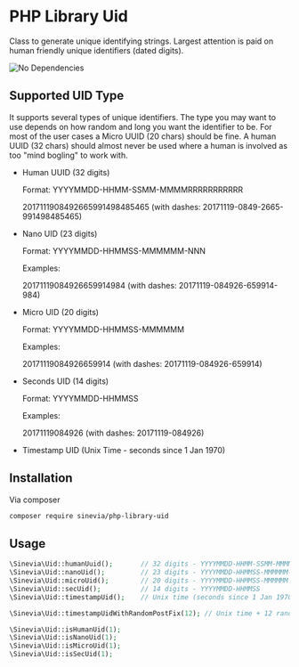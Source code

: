 # PHP Library Uid

Class to generate unique identifying strings. Largest attention is paid on human friendly unique identifiers (dated digits).

![No Dependencies](https://img.shields.io/badge/no-dependencies-success.svg)


## Supported UID Type ##

It supports several types of unique identifiers. The type you may want to use depends on how random and long you want the identifier to be. For most of the user cases a Micro UUID (20 chars) should be fine. A human UUID (32 chars) should almost never be used where a human is involved as too "mind bogling" to work with.

- Human UUID (32 digits)

  Format: YYYYMMDD-HHMM-SSMM-MMMMRRRRRRRRRRR
  
  2017111908492665991498485465 (with dashes: 20171119-0849-2665-991498485465)
  
- Nano UID (23 digits)

  Format: YYYYMMDD-HHMMSS-MMMMMM-NNN
  
  Examples:
  
  20171119084926659914984 (with dashes: 20171119-084926-659914-984)
  
- Micro UID (20 digits)

  Format: YYYYMMDD-HHMMSS-MMMMMM
  
  Examples:
  
  20171119084926659914 (with dashes: 20171119-084926-659914)
  
- Seconds UID (14 digits)

  Format: YYYYMMDD-HHMMSS
  
  Examples:
  
  20171119084926 (with dashes: 20171119-084926)
  
- Timestamp UID (Unix Time - seconds since 1 Jan 1970)

## Installation ##

Via composer

```sh
composer require sinevia/php-library-uid
```

## Usage ##


```php
\Sinevia\Uid::humanUuid();       // 32 digits - YYYYMMDD-HHMM-SSMM-MMMMRRRRRRRRRRR
\Sinevia\Uid::nanoUid();         // 23 digits - YYYYMMDD-HHMMSS-MMMMMM-NNN
\Sinevia\Uid::microUid();        // 20 digits - YYYYMMDD-HHMMSS-MMMMMM
\Sinevia\Uid::secUid();          // 14 digits - YYYYMMDD-HHMMSS
\Sinevia\Uid::timestampUid();    // Unix time (seconds since 1 Jan 1970)

\Sinevia\Uid::timestampUidWithRandomPostFix(12); // Unix time + 12 random digits

\Sinevia\Uid::isHumanUid(1);
\Sinevia\Uid::isNanoUid(1);
\Sinevia\Uid::isMicroUid(1);
\Sinevia\Uid::isSecUid(1);
```
